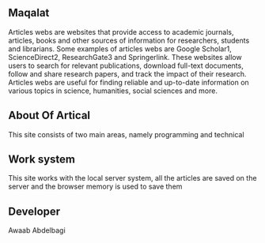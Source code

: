 ## Maqalat
Articles webs are websites that provide access to academic journals, articles, books and other sources of information for researchers, students and librarians. Some examples of articles webs are Google Scholar1, ScienceDirect2, ResearchGate3 and Springerlink. These websites allow users to search for relevant publications, download full-text documents, follow and share research papers, and track the impact of their research. Articles webs are useful for finding reliable and up-to-date information on various topics in science, humanities, social sciences and more.
## About Of Artical
This site consists of two main areas, namely programming and technical 
## Work system
This site works with the local server system, all the articles are saved on the server and the browser memory is used to save them
## Developer
Awaab Abdelbagi
